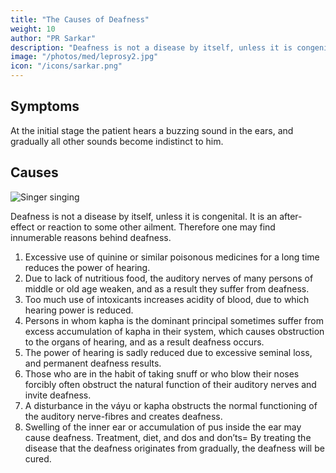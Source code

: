 ```yaml
---
title: "The Causes of Deafness"
weight: 10
author: "PR Sarkar"
description: "Deafness is not a disease by itself, unless it is congenital. It is an after-effect or reaction to some other ailment. Therefore one may find innumerable reasons behind deafness"
image: "/photos/med/leprosy2.jpg"
icon: "/icons/sarkar.png"
---
```




## Symptoms

At the initial stage the patient hears a buzzing sound in the ears, and gradually all other sounds become indistinct to him.


## Causes

![Singer singing](/photos/econ/singer.jpg)

Deafness is not a disease by itself, unless it is congenital. It is an after-effect or reaction to some other ailment. Therefore one may find innumerable reasons behind deafness.

1. Excessive use of quinine or similar poisonous medicines for a long time reduces the power of hearing.
2. Due to lack of nutritious food, the auditory nerves of many persons of middle or old age weaken, and as a result they suffer from deafness.
3. Too much use of intoxicants increases acidity of blood, due to which hearing power is reduced.
4. Persons in whom kapha is the dominant principal sometimes suffer from excess accumulation of kapha in their system, which causes obstruction to the organs of hearing, and as a result deafness occurs.
5. The power of hearing is sadly reduced due to excessive seminal loss, and permanent deafness results.
6. Those who are in the habit of taking snuff or who blow their noses forcibly often obstruct the natural function of their auditory nerves and invite deafness.
7. A disturbance in the váyu or kapha obstructs the normal functioning of the auditory nerve-fibres and creates deafness.
8. Swelling of the inner ear or accumulation of pus inside the ear may cause deafness.
Treatment, diet, and dos and don’ts= By treating the disease that the deafness originates from gradually, the deafness will be cured.

